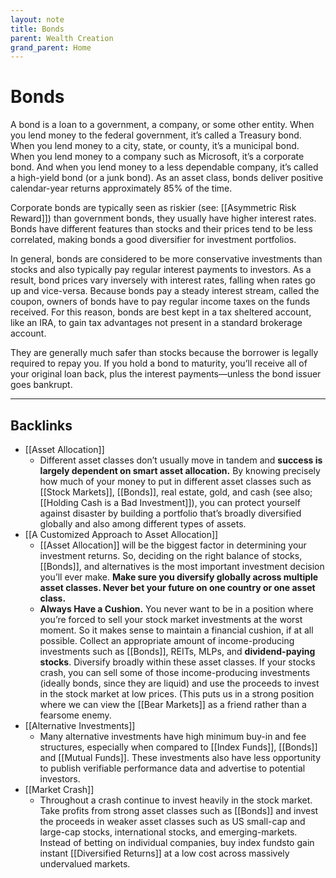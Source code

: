 ```yaml
---
layout: note
title: Bonds
parent: Wealth Creation
grand_parent: Home
---
```


# Bonds

A bond is a loan to a government, a company, or some other entity. When you lend money to the federal government, it’s called a Treasury bond. When you lend money to a city, state, or county, it’s a municipal bond. When you lend money to a company such as Microsoft, it’s a corporate bond. And when you lend money to a less dependable company, it’s called a high-yield bond (or a junk bond). As an asset class, bonds deliver positive calendar-year returns approximately 85% of the time.

Corporate bonds are typically seen as riskier (see: [[Asymmetric Risk Reward]]) than government bonds, they usually have higher interest rates. Bonds have different features than stocks and their prices tend to be less correlated, making bonds a good diversifier for investment portfolios.

In general, bonds are considered to be more conservative investments than stocks and also typically pay regular interest payments to investors. As a result, bond prices vary inversely with interest rates, falling when rates go up and vice-versa. Because bonds pay a steady interest stream, called the coupon, owners of bonds have to pay regular income taxes on the funds received. For this reason, bonds are best kept in a tax sheltered account, like an IRA, to gain tax advantages not present in a standard brokerage account.

They are generally much safer than stocks because the borrower is legally required to repay you. If you hold a bond to maturity, you’ll receive all of your original loan back, plus the interest payments—unless the bond issuer goes bankrupt.

---
## Backlinks
* [[Asset Allocation]]
	* Different asset classes don’t usually move in tandem and **success is largely dependent on smart asset allocation.** By knowing precisely how much of your money to put in different asset classes such as [[Stock Markets]], [[Bonds]], real estate, gold, and cash (see also; [[Holding Cash is a Bad Investment]]), you can protect yourself against disaster by building a portfolio that’s broadly diversified globally and also among different types of assets.
* [[A Customized Approach to Asset Allocation]]
	* [[Asset Allocation]] will be the biggest factor in determining your investment returns. So, deciding on the right balance of stocks, [[Bonds]], and alternatives is the most important investment decision you’ll ever make. **Make sure you diversify globally across multiple asset classes. Never bet your future on one country or one asset class.**
	* **Always Have a Cushion.** You never want to be in a position where you’re forced to sell your stock market investments at the worst moment. So it makes sense to maintain a financial cushion, if at all possible. Collect an appropriate amount of income-producing investments such as [[Bonds]], REITs, MLPs, and **dividend-paying stocks**. Diversify broadly within these asset classes. If your stocks crash, you can sell some of those income-producing investments (ideally bonds, since they are liquid) and use the proceeds to invest in the stock market at low prices. (This puts us in a strong position where we can view the [[Bear Markets]] as a friend rather than a fearsome enemy.
* [[Alternative Investments]]
	* Many alternative investments have high minimum buy-in and fee structures, especially when compared to [[Index Funds]], [[Bonds]] and [[Mutual Funds]]. These investments also have less opportunity to publish verifiable performance data and advertise to potential investors.
* [[Market Crash]]
	* Throughout a crash continue to invest heavily in the stock market. Take profits from strong asset classes such as [[Bonds]] and invest the proceeds in weaker asset classes such as US small-cap and large-cap stocks, international stocks, and emerging-markets. Instead of betting on individual companies, buy index fundsto gain instant [[Diversified Returns]] at a low cost across massively undervalued markets.

